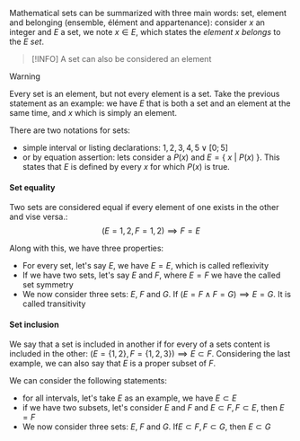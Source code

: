 Mathematical sets can be summarized with three main words: set, element and belonging (ensemble, élément and appartenance): consider $x$ an integer and $E$ a set, we note $x \in E$, which states the _element_ $x$ _belongs_ to the $E$ _set_. 

> [!INFO]
> A set can also be considered an element

> [!WARNING]
> Every set is an element, but not every element is a set. Take the previous statement as an example: we have $E$ that is both a set and an element at the same time, and $x$ which is simply an element.

There are two notations for sets:
- simple interval or listing declarations: ${1, 2, 3, 4, 5} \lor [0; 5]$
- or by equation assertion: lets consider a $P(x)$ and $E = \{\ x\ | \ P(x)\ \}$. This states that $E$ is defined by every $x$ for which $P(x)$ is true.

#### Set equality
Two sets are considered equal if every element of one exists in the other and vise versa.:  $$(E = {1, 2}, F = {1, 2}) \implies F = E$$

Along with this, we have three properties:
- For every set, let's say $E$, we have $E = E$, which is called reflexivity
- If we have two sets, let's say $E$ and $F$, where $E = F$ we have the called set symmetry
- We now consider three sets: $E$, $F$ and $G$. If $(E = F \land F = G) \implies E = G$. It is called transitivity
#### Set inclusion
We say that a set is included in another if for every of a sets content is included in the other: $(E = \{1, 2\}, F = \{1, 2, 3\}) \implies E \subset F$. Considering the last example, we can also say that $E$ is a proper subset of $F$.

We can consider the following statements: 
- for all intervals, let's take $E$ as an example, we have $E \subset E$
- if we have two subsets, let's consider $E$ and $F$ and $E \subset F, F \subset E$, then $E = F$
- We now consider three sets: $E$, $F$ and $G$. If$E \subset F, F \subset G$, then $E \subset G$


